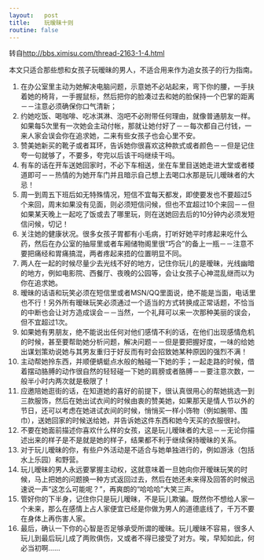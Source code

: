 ```yaml
---
layout:   post
title:    玩暧昧十则
routine: false
---
```


转自<http://bbs.ximisu.com/thread-2163-1-4.html>

本文只适合那些想和女孩子玩暧昧的男人，不适合用来作为追女孩子的行为指南。

1. 在办公室里主动为她解决电脑问题，示意她不必站起来，弯下你的腰，一手扶着她的椅背，一手握鼠标，然后把你的脸凑过去和她的脸保持一个巴掌的距离－－注意必须确保你口气清新；
2. 约她吃饭、喝咖啡、吃冰淇淋、泡吧不必附带任何理由，就像普通朋友一样。如果每5次里有一次她会主动付帐，那就让她付好了－－每次都自己付钱，一来人家会误会你在追求她，二来有些女孩子也会心里不安。
3. 赞美她新买的靴子或者耳环，告诉她你很喜欢这种款式或者颜色－－但是记住夸一句就够了，不要多，夸完以后该干吗继续干吗。　
4. 有车的话在开车送她回家时，不必下车相送，坐在车里目送她走进大堂或者楼道即可－－热情的为她开车门并且暗示自己想上去喝口水那是玩儿暧昧者的大忌！
5. 周一到周五下班后如无特殊情况，短信不宜每天都发，即使要发也不要超过5个来回，周末如果没有见面，则必须短信问候，但也不宜超过10个来回－－但如果某天晚上一起吃了饭或去了哪里玩，则在送她回去后的10分钟内必须发短信问候，切记！
6. 关注她的健康状况。很多女孩子胃都有小毛病，打听好她平时疼起来吃什么药，然后在办公室的抽屉里或者车厢储物阁里很“巧合”的备上一瓶－－注意不要把痛经和胃痛搞混，两者疼起来捂的位置明显不同。　
7. 两人在一起的时候尽量少去光线不好的地方，记住你玩儿的是暧昧，光线幽暗的地方，例如电影院、西餐厅、夜晚的公园等，会让女孩子心神混乱继而以为你在追求她。　
8. 暧昧的话语和玩笑必须在短信里或者MSN/QQ里面说，绝不能是当面，电话里也不行！另外所有暧昧玩笑必须通过一个适当的方式转换成正常话题，不恰当的中断也会让对方造成误会－－当然，一个礼拜可以来一次那种美丽的误会，但不宜超过1次。
9. 如果她有男朋友，绝不能说出任何对他们感情不利的话，在他们出现感情危机的时候，甚至要帮助她分析问题，解决问题－－但是要把握好度，一味的给她出谋划策劝说她与其男友重归于好反而有时会招致她某种原因的强烈不满！　
10. 主动帮她拎东西，并顺便蜻蜓点水般的触碰一下她的手；一起走路的时候，借着摆动胳膊的动作很自然的轻轻碰一下她的肩膀或者胳膊－－要注意次数，一般半小时内两次就是极限了！
11. 应邀陪她逛街的话，在知道她的喜好的前提下，很认真很用心的帮她挑选一到三款服饰，然后在她出试衣间的时候由衷的赞美她，如果那天是情人节以外的节日，还可以考虑在她进试衣间的时候，悄悄买一样小饰物（例如腕带、围巾），送她回家的时候送给她，并告诉她这件东西和她今天买的衣服很衬。
12. 不要在她面前描述你喜欢什么样的女孩，这是玩儿暧昧者的大忌－－无论你描述出来的样子是不是就是她的样子，结果都不利于继续保持暧昧的关系。
13. 对于玩儿暧昧的你，有些户外活动是不适合与她单独进行的，例如游泳（包括水上乐园）和野营。
14. 玩儿暧昧的男人永远要掌握主动权，这就意味着一旦她向你开暧昧玩笑的时候，马上把她的问题换一种方式返回过去，然后在她还未来得及回答的时候迅速说一声“这怎么可能呢？”，再爽朗的“哈哈哈”大笑三声。
15. 管好你的下半身，记住你只是玩儿暧昧，不是玩儿欺骗。既然你不想给人家一个未来，那么在感情上占人家便宜已经是你做为男人的道德底线了，千万不要在身体上再伤害人家。
16. 最后，确认一下你的心智是否足够承受所谓的暧昧。玩儿暧昧不容易，很多人玩儿到最后玩儿成了两败俱伤，又或者不得已接受了对方。唉，早知如此，何必当初啊……